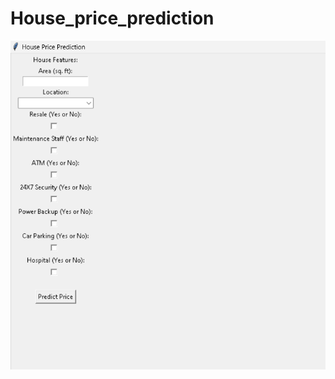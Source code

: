 # House_price_prediction

![image](https://github.com/Sam0400/House_price_prediction/blob/main/House_window.png)
